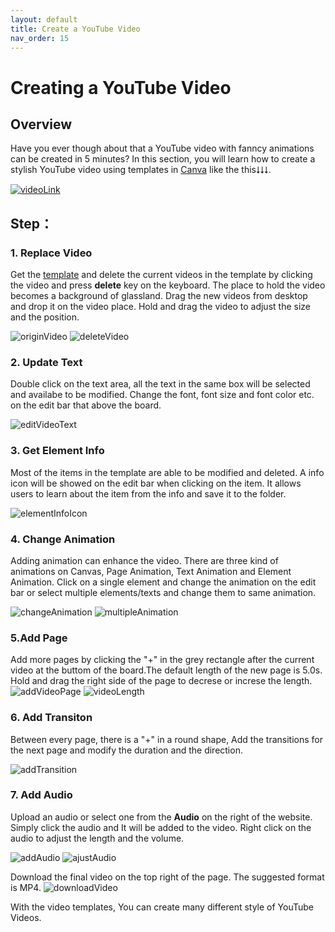 ```yaml
---
layout: default
title: Create a YouTube Video
nav_order: 15
---
```


# Creating a YouTube Video

  
## Overview
Have you ever though about that a YouTube video with fanncy animations can be created in 5 minutes? In this section, you will learn how to create a stylish YouTube video using templates in [Canva](https://www.canva.com/) like the this⭣⭣⭣.

[![videoLink](https://github.com/yoyochen68/Ryan-Yoyo/blob/gh-pages/assets/images/videoImage/videocover.png?raw=ture)](https://www.canva.com/design/DAE54Q0vivg/L_En1utrgb8BNWUOnr0LFw/edit)



## Step：

### 1. Replace Video
Get the [template](https://www.canva.com/design/DAE54Q0vivg/L_En1utrgb8BNWUOnr0LFw/edit) and delete the current videos in the template by clicking the video and press **delete** key on the keyboard. The place to hold the video becomes a background of glassland. Drag the new videos from desktop and drop it on the video place. Hold and drag the video to adjust the size and the position.


![originVideo](https://github.com/yoyochen68/Ryan-Yoyo/blob/gh-pages/assets/images/videoImage/originVideo.png?raw=true)
![deleteVideo](https://github.com/yoyochen68/Ryan-Yoyo/blob/gh-pages/assets/images/videoImage/deleteVideo.png?raw=true)

### 2. Update Text

Double click on the text area, all the text in the same box will be selected and availabe to be modified. Change the font, font size and font color etc. on the edit bar that above the board.

![editVideoText](https://github.com/yoyochen68/Ryan-Yoyo/blob/gh-pages/assets/images/videoImage/editVideoText.png?raw=true)

  

### 3. Get Element Info
Most of the items in the template are able to be modified and deleted. A info icon will be showed on the edit bar when clicking on the item. It allows users to learn about the item from the info and save it to the folder.


![elementInfoIcon](https://github.com/yoyochen68/Ryan-Yoyo/blob/gh-pages/assets/images/videoImage/elementInfo.png?raw=true)

### 4. Change Animation
Adding animation can enhance the video. There are three kind of animations on Canvas, Page Animation, Text Animation and Element Animation. Click on a single element and change the animation on the edit bar or select multiple elements/texts and change them to same animation.


![changeAnimation](https://github.com/yoyochen68/Ryan-Yoyo/blob/gh-pages/assets/images/videoImage/changeAnimation.png?raw=true)
![multipleAnimation](https://github.com/yoyochen68/Ryan-Yoyo/blob/gh-pages/assets/images/videoImage/multipleAnimation.png?raw=true)

### 5.Add Page
Add more pages by clicking the "+" in the grey rectangle after the current video at the buttom of the board.The default length of the new page is 5.0s. Hold and drag the right side of the page to decrese or increse the length.
![addVideoPage](https://github.com/yoyochen68/Ryan-Yoyo/blob/gh-pages/assets/images/videoImage/addVideoPage.png?raw=true)
![videoLength](https://github.com/yoyochen68/Ryan-Yoyo/blob/gh-pages/assets/images/videoImage/audioLength.png?raw=true)

### 6. Add Transiton
Between every page, there is a "+" in a round shape, Add the transitions for the next page and modify the duration and the direction.

![addTransition](https://github.com/yoyochen68/Ryan-Yoyo/blob/gh-pages/assets/images/videoImage/addTransition.png?raw=true)

### 7. Add Audio
Upload an audio or select one from the **Audio** on the right of the website. Simply click the audio and It will be added to the video. Right click on the audio to adjust the length and the volume.

![addAudio](https://github.com/yoyochen68/Ryan-Yoyo/blob/gh-pages/assets/images/videoImage/addAudio.png?raw=true)
![ajustAudio](https://github.com/yoyochen68/Ryan-Yoyo/blob/gh-pages/assets/images/videoImage/adjustAudio.png?raw=true)

Download the final video on the top right of the page. The suggested format is MP4.
![downloadVideo](https://github.com/yoyochen68/Ryan-Yoyo/blob/gh-pages/assets/images/videoImage/downloadVideo.png?raw=true)

With the video templates, You can create many different style of YouTube Videos.
